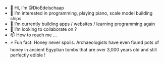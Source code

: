 - 👋 Hi, I’m @DioEdelschaap
- 👀 I’m interested in programming, playing piano, scale model building ships
- 🌱 I’m currently building apps / websites / learning programming again
- 💞️ I’m looking to collaborate on ?
- 📫 How to reach me ...
- ⚡ Fun fact: Honey never spoils. Archaeologists have even found pots of honey in ancient Egyptian tombs that are over 3,000 years old and still perfectly edible !

<!---
DioEdelschaap/DioEdelschaap is a ✨ special ✨ repository because its `README.md` (this file) appears on your GitHub profile.
You can click the Preview link to take a look at your changes.
--->

